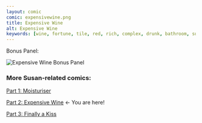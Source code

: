 ```yaml
---
layout: comic
comic: expensivewine.png
title: Expensive Wine
alt: Expensive Wine
keywords: [wine, fortune, tile, red, rich, complex, drunk, bathroom, susan]
---
```




Bonus Panel:

![Expensive Wine Bonus Panel](/images/expensivewine_bonus.png)


### More Susan-related comics:

[Part 1: Moisturiser](https://lolnein.com/2018/01/24/moisturiser/)

[Part 2: Expensive Wine](https://lolnein.com/2018/01/30/expensivewine/) <- You are here!

[Part 3: Finally a Kiss](https://lolnein.com/2018/01/31/finallyakiss/)